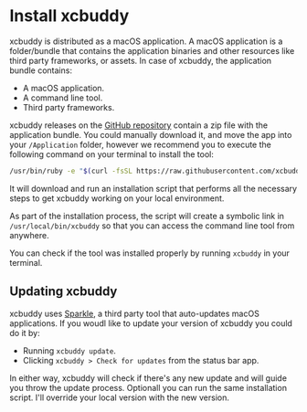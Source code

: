 # Install xcbuddy

xcbuddy is distributed as a macOS application. A macOS application is a folder/bundle that contains the application binaries and other resources like third party frameworks, or assets. In case of xcbuddy, the application bundle contains:

* A macOS application.
* A command line tool.
* Third party frameworks.

xcbuddy releases on the [GitHub repository](https://github.com/xcbuddy/xcbuddy) contain a zip file with the application bundle. You could manually download it, and move the app into your `/Application` folder, however we recommend you to execute the following command on your terminal to install the tool:

```bash
/usr/bin/ruby -e "$(curl -fsSL https://raw.githubusercontent.com/xcbuddy/xcbuddy/master/scripts/install)"
```

It will download and run an installation script that performs all the necessary steps to get xcbuddy working on your local environment.

As part of the installation process, the script will create a symbolic link in `/usr/local/bin/xcbuddy` so that you can access the command line tool from anywhere.

You can check if the tool was installed properly by running `xcbuddy` in your terminal.

## Updating xcbuddy

xcbuddy uses [Sparkle](), a third party tool that auto-updates macOS applications. If you woudl like to update your version of xcbuddy you could do it by:

* Running `xcbuddy update`.
* Clicking `xcbuddy > Check for updates` from the status bar app.

In either way, xcbuddy will check if there's any new update and will guide you throw the update process. Optionall you can run the same installation script. I'll override your local version with the new version.
